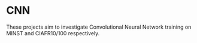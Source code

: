 # CNN
These projects aim to investigate Convolutional Neural Network training on MINST and CIAFR10/100 respectively.